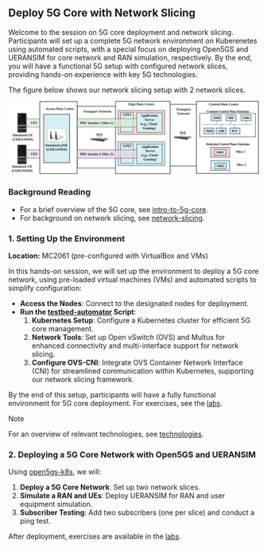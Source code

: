 ## **Deploy 5G Core with Network Slicing**  

Welcome to the session on 5G core deployment and network slicing. Participants will set up a complete 5G network environment on Kuberenetes using automated scripts, with a special focus on deploying Open5GS and UERANSIM for core network and RAN simulation, respectively. By the end, you will have a functional 5G setup with configured network slices, providing hands-on experience with key 5G technologies.

The figure below shows our network slicing setup with 2 network slices.

![slicing-setup](images/slicing-november-2024.png)

### **Background Reading**
- For a brief overview of the 5G core, see [intro-to-5g-core](intro-to-5g-core.md).
- For background on network slicing, see [network-slicing](network-slicing.md).

### **1. Setting Up the Environment**  
**Location:** MC2061 (pre-configured with VirtualBox and VMs)

In this hands-on session, we will set up the environment to deploy a 5G core network, using pre-loaded virtual machines (VMs) and automated scripts to simplify configuration:

- **Access the Nodes**: Connect to the designated nodes for deployment.
- **Run the [testbed-automator](https://github.com/niloysh/testbed-automator) Script**:
    1. **Kubernetes Setup**: Configure a Kubernetes cluster for efficient 5G core management.
    2. **Network Tools**: Set up Open vSwitch (OVS) and Multus for enhanced connectivity and multi-interface support for network slicing.
    3. **Configure OVS-CNI**: Integrate OVS Container Network Interface (CNI) for streamlined communication within Kubernetes, supporting our network slicing framework.

By the end of this setup, participants will have a fully functional environment for 5G core deployment. For exercises, see the [labs](https://github.com/niloysh/testbed-automator/blob/main/labs/lab1/lab1.md).

> [!NOTE] 
> For an overview of relevant technologies, see [technologies](technologies.md).

### **2. Deploying a 5G Core Network with Open5GS and UERANSIM**

Using [open5gs-k8s](https://github.com/niloysh/open5gs-k8s), we will:

1. **Deploy a 5G Core Network**: Set up two network slices.
2. **Simulate a RAN and UEs**: Deploy UERANSIM for RAN and user equipment simulation.
3. **Subscriber Testing**: Add two subscribers (one per slice) and conduct a ping test.

After deployment, exercises are available in the [labs](https://github.com/niloysh/open5gs-k8s/blob/main/labs/lab1/lab1.md).
